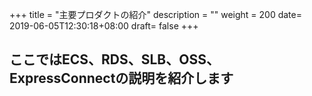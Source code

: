 +++
title = "主要プロダクトの紹介"
description = ""
weight = 200
date= 2019-06-05T12:30:18+08:00
draft= false
+++
## ここではECS、RDS、SLB、OSS、ExpressConnectの説明を紹介します